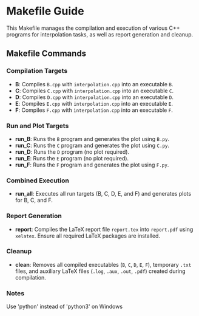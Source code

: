 # Makefile Guide

This Makefile manages the compilation and execution of various C++ programs for interpolation tasks, as well as report generation and cleanup.

## Makefile Commands

### Compilation Targets
- **B**: Compiles `B.cpp` with `interpolation.cpp` into an executable `B`.
- **C**: Compiles `C.cpp` with `interpolation.cpp` into an executable `C`.
- **D**: Compiles `D.cpp` with `interpolation.cpp` into an executable `D`.
- **E**: Compiles `E.cpp` with `interpolation.cpp` into an executable `E`.
- **F**: Compiles `F.cpp` with `interpolation.cpp` into an executable `F`.

### Run and Plot Targets
- **run_B**: Runs the `B` program and generates the plot using `B.py`.
- **run_C**: Runs the `C` program and generates the plot using `C.py`.
- **run_D**: Runs the `D` program (no plot required).
- **run_E**: Runs the `E` program (no plot required).
- **run_F**: Runs the `F` program and generates the plot using `F.py`.

### Combined Execution
- **run_all**: Executes all run targets (B, C, D, E, and F) and generates plots for B, C, and F.

### Report Generation
- **report**: Compiles the LaTeX report file `report.tex` into `report.pdf` using `xelatex`. Ensure all required LaTeX packages are installed.

### Cleanup
- **clean**: Removes all compiled executables (`B`, `C`, `D`, `E`, `F`), temporary `.txt` files, and auxiliary LaTeX files (`.log`, `.aux`, `.out`, `.pdf`) created during compilation.

### Notes
Use 'python' instead of 'python3' on Windows
